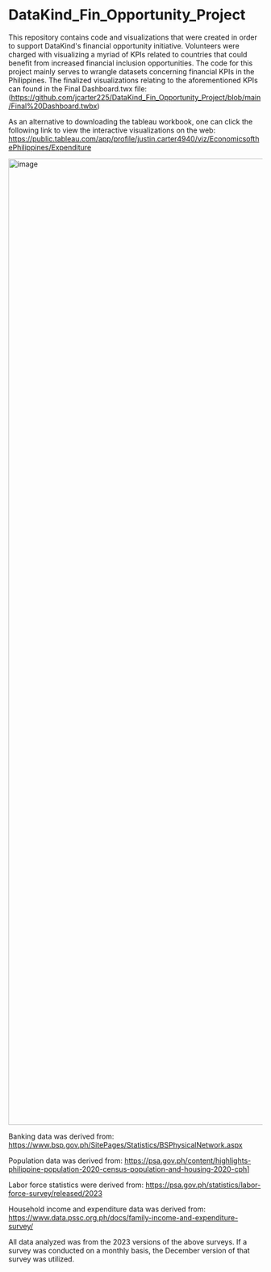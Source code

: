

# DataKind_Fin_Opportunity_Project
This repository contains code and visualizations that were created in order to support DataKind's financial opportunity initiative. Volunteers were charged with visualizing a myriad of KPIs related to countries that could benefit from increased financial inclusion opportunities. The code for this project mainly serves to wrangle datasets concerning financial KPIs in the Philippines. The finalized visualizations relating to the aforementioned KPIs can found in the Final Dashboard.twx file: (https://github.com/jcarter225/DataKind_Fin_Opportunity_Project/blob/main/Final%20Dashboard.twbx) 

As an alternative to downloading the tableau workbook, one can click the following link to view the interactive visualizations on the web: https://public.tableau.com/app/profile/justin.carter4940/viz/EconomicsofthePhilippines/Expenditure


<img width="1913" alt="image" src="https://github.com/user-attachments/assets/3aca6673-0881-4dc4-85fb-69a6554aad4b" />

Banking data was derived from: https://www.bsp.gov.ph/SitePages/Statistics/BSPhysicalNetwork.aspx 

Population data was derived from: https://psa.gov.ph/content/highlights-philippine-population-2020-census-population-and-housing-2020-cph]

Labor force statistics were derived from: https://psa.gov.ph/statistics/labor-force-survey/released/2023

Household income and expenditure data was derived from: https://www.data.pssc.org.ph/docs/family-income-and-expenditure-survey/

All data analyzed was from the 2023 versions of the above surveys. If a survey was conducted on a monthly basis, the December version of that survey was utilized.

